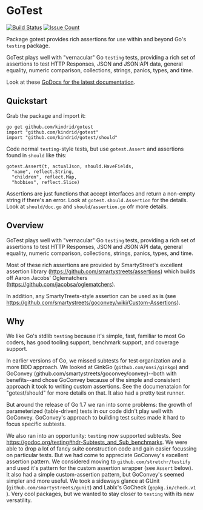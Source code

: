 # GoTest

[![Build Status](https://semaphoreci.com/api/v1/kindrid/gotest/branches/master/shields_badge.svg)](https://semaphoreci.com/kindrid/gotest) [![Issue Count](https://codeclimate.com/github/kindrid/gotest/badges/issue_count.svg)](https://codeclimate.com/github/kindrid/gotest)

Package gotest provides rich assertions for use within and beyond Go's `testing` package.

GoTest plays well with "vernacular" Go `testing` tests, providing a rich set of assertions to test HTTP Responses, JSON and JSON:API data, general equality, numeric comparison, collections, strings, panics, types, and time.

Look at these [GoDocs for the latest documentation](https://godoc.org/github.com/kindrid/gotest).

## Quickstart

Grab the package and import it:

    go get github.com/kindrid/gotest
    import "github.com/kindrid/gotest"
    import "github.com/kindrid/gotest/should"

Code normal `testing`-style tests, but use `gotest.Assert` and assertions found
in `should` like this:

    gotest.Assert(t, actualJson, should.HaveFields,
      "name", reflect.String,
      "children", reflect.Map,
      "hobbies", reflect.Slice)

Assertions are just functions that accept interfaces and return a non-empty string if there's an error. Look at `gotest.should.Assertion` for the details. Look at `should/doc.go` and `should/assertion.go` ofr more details.

## Overview

GoTest plays well with "vernacular" Go `testing` tests, providing a rich set of
assertions to test HTTP Responses, JSON and JSON:API data, general equality,
numeric comparison, collections, strings, panics, types, and time.

Most of these rich assertions are provided by SmartyStreet's excellent assertion
library (https://github.com/smartystreets/assertions) which builds off Aaron
Jacobs' Oglematchers (https://github.com/jacobsa/oglematchers).

In addition, any SmartyTreets-style assertion can be used as is (see https://github.com/smartystreets/goconvey/wiki/Custom-Assertions).

## Why

We like Go's stdlib `testing` because it's simple, fast, familiar to most Go
coders, has good tooling support, benchmark support, and coverage support.

In earlier versions of Go, we missed subtests for test organization and a more
BDD approach. We looked at GinkGo (`github.com/onsi/ginkgo`) and GoConvey
(github.com/smartystreets/goconvey/convey)--both with benefits--and chose
GoConvey because  of the simple and consistent approach it took to writing
custom assertions. See the documenataion for "gotest/should" for more details on
that. It also had a pretty test runner.

But around the release of Go 1.7 we ran into some problems: the growth of
parameterized (table-driven) tests  in our code didn't play well with GoConvey.
GoConvey's approach to building test suites made it hard to focus specific
subtests.

We also ran into an opportunity: `testing` now supported subtests. See
https://godoc.org/testing#hdr-Subtests_and_Sub_benchmarks. We were able to drop
a lot of fancy suite construction code  and gain easier focussing on particular
tests. But we had come to appreciate GoConvey's excellent  assertion pattern. We
considered moving to `github.com/stretchr/testify` and used it's pattern for the
custom assertion  wrapper (see `Assert` below). It also had a simple
custom-assertion pattern, but GoConvey's seemed simpler and more useful. We took
a sideways glance at GUnit (`github.com/smartystreets/gunit`) and Labix's
GoCheck (`gopkg.in/check.v1 `). Very cool packages, but we wanted to stay closer
to `testing` with its new versatility.
